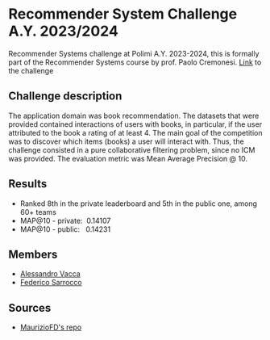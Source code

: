 # Recommender System Challenge A.Y. 2023/2024
Recommender Systems challenge at Polimi A.Y. 2023-2024, this is formally part of the Recommender Systems course by prof. Paolo Cremonesi.
[Link](https://www.kaggle.com/c/recommender-system-2023-challenge-polimi/overview) to the challenge
## Challenge description
The application domain was book recommendation. The datasets that were provided contained interactions of users with books, in particular, if the user attributed to the book a rating of at least 4. The main goal of the competition was to discover which items (books) a user will interact with. Thus, the challenge consisted in a pure collaborative filtering problem, since no ICM was provided. The evaluation metric was Mean Average Precision @ 10.

## Results

* Ranked 8th in the private leaderboard and 5th in the public one, among 60+ teams
* MAP@10 - private: &nbsp;0.14107
* MAP@10 - public: &nbsp;&nbsp;0.14231

## Members
* [Alessandro Vacca](https://github.com/AlessandroVacca)
* [Federico Sarrocco](https://github.com/FedeAi)

## Sources
* [MaurizioFD's repo](https://github.com/MaurizioFD/RecSys_Course_AT_PoliMi)
